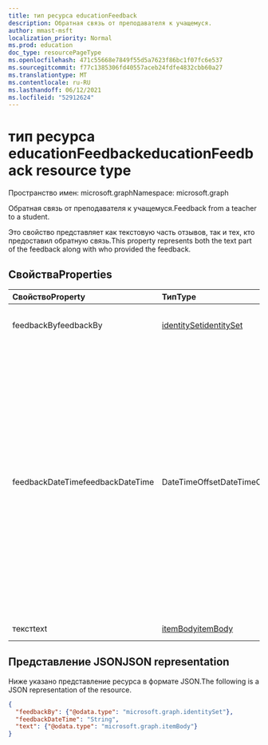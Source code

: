 ```yaml
---
title: тип ресурса educationFeedback
description: Обратная связь от преподавателя к учащемуся.
author: mmast-msft
localization_priority: Normal
ms.prod: education
doc_type: resourcePageType
ms.openlocfilehash: 471c55668e7849f55d5a7623f86bc1f07fc6e537
ms.sourcegitcommit: f77c1385306fd40557aceb24fdfe4832cbb60a27
ms.translationtype: MT
ms.contentlocale: ru-RU
ms.lasthandoff: 06/12/2021
ms.locfileid: "52912624"
---
```

# <a name="educationfeedback-resource-type"></a><span data-ttu-id="3fcf6-103">тип ресурса educationFeedback</span><span class="sxs-lookup"><span data-stu-id="3fcf6-103">educationFeedback resource type</span></span>

<span data-ttu-id="3fcf6-104">Пространство имен: microsoft.graph</span><span class="sxs-lookup"><span data-stu-id="3fcf6-104">Namespace: microsoft.graph</span></span>

<span data-ttu-id="3fcf6-105">Обратная связь от преподавателя к учащемуся.</span><span class="sxs-lookup"><span data-stu-id="3fcf6-105">Feedback from a teacher to a student.</span></span> 

<span data-ttu-id="3fcf6-106">Это свойство представляет как текстовую часть отзывов, так и тех, кто предоставил обратную связь.</span><span class="sxs-lookup"><span data-stu-id="3fcf6-106">This property represents both the text part of the feedback along with who provided the feedback.</span></span>


## <a name="properties"></a><span data-ttu-id="3fcf6-107">Свойства</span><span class="sxs-lookup"><span data-stu-id="3fcf6-107">Properties</span></span>
| <span data-ttu-id="3fcf6-108">Свойство</span><span class="sxs-lookup"><span data-stu-id="3fcf6-108">Property</span></span>     | <span data-ttu-id="3fcf6-109">Тип</span><span class="sxs-lookup"><span data-stu-id="3fcf6-109">Type</span></span>   |<span data-ttu-id="3fcf6-110">Описание</span><span class="sxs-lookup"><span data-stu-id="3fcf6-110">Description</span></span>|
|:---------------|:--------|:----------|
|<span data-ttu-id="3fcf6-111">feedbackBy</span><span class="sxs-lookup"><span data-stu-id="3fcf6-111">feedbackBy</span></span>|[<span data-ttu-id="3fcf6-112">identitySet</span><span class="sxs-lookup"><span data-stu-id="3fcf6-112">identitySet</span></span>](identityset.md)|<span data-ttu-id="3fcf6-113">Пользователь, создавший отзыв.</span><span class="sxs-lookup"><span data-stu-id="3fcf6-113">User who created the feedback.</span></span>|
|<span data-ttu-id="3fcf6-114">feedbackDateTime</span><span class="sxs-lookup"><span data-stu-id="3fcf6-114">feedbackDateTime</span></span>|<span data-ttu-id="3fcf6-115">DateTimeOffset</span><span class="sxs-lookup"><span data-stu-id="3fcf6-115">DateTimeOffset</span></span>|<span data-ttu-id="3fcf6-116">Момент времени, когда была дана обратная связь.</span><span class="sxs-lookup"><span data-stu-id="3fcf6-116">Moment in time when the feedback was given.</span></span> <span data-ttu-id="3fcf6-117">Тип Timestamp представляет сведения о времени и дате с использованием формата ISO 8601 (всегда применяется формат UTC).</span><span class="sxs-lookup"><span data-stu-id="3fcf6-117">The Timestamp type represents date and time information using ISO 8601 format and is always in UTC time.</span></span> <span data-ttu-id="3fcf6-118">Например, значение полуночи 1 января 2014 г. в формате UTC: `2014-01-01T00:00:00Z`.</span><span class="sxs-lookup"><span data-stu-id="3fcf6-118">For example, midnight UTC on Jan 1, 2014 is `2014-01-01T00:00:00Z`</span></span>|
|<span data-ttu-id="3fcf6-119">текст</span><span class="sxs-lookup"><span data-stu-id="3fcf6-119">text</span></span>|[<span data-ttu-id="3fcf6-120">itemBody</span><span class="sxs-lookup"><span data-stu-id="3fcf6-120">itemBody</span></span>](itembody.md)|<span data-ttu-id="3fcf6-121">Обратная связь.</span><span class="sxs-lookup"><span data-stu-id="3fcf6-121">Feedback.</span></span>|

## <a name="json-representation"></a><span data-ttu-id="3fcf6-122">Представление JSON</span><span class="sxs-lookup"><span data-stu-id="3fcf6-122">JSON representation</span></span>

<span data-ttu-id="3fcf6-123">Ниже указано представление ресурса в формате JSON.</span><span class="sxs-lookup"><span data-stu-id="3fcf6-123">The following is a JSON representation of the resource.</span></span>

<!-- {
  "blockType": "resource",
  "optionalProperties": [

  ],
  "@odata.type": "microsoft.graph.educationFeedback"
}-->

```json
{
  "feedbackBy": {"@odata.type": "microsoft.graph.identitySet"},
  "feedbackDateTime": "String",
  "text": {"@odata.type": "microsoft.graph.itemBody"}
}

```

<!-- uuid: 8fcb5dbc-d5aa-4681-8e31-b001d5168d79
2015-10-25 14:57:30 UTC -->
<!--
{
  "type": "#page.annotation",
  "description": "educationFeedback resource",
  "keywords": "",
  "section": "documentation",
  "tocPath": "",
  "suppressions": []
}
-->


